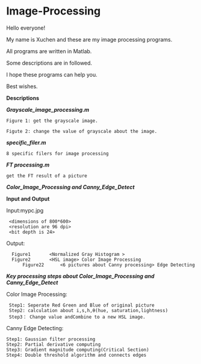 # Image-Processing

   Hello everyone!

   My name is Xuchen and these are my image processing programs.

   All programs are written in Matlab.

   Some descriptions are in followed.

   I hope these programs can help you.

   Best wishes.





**Descriptions**

***Grayscale_image_processing.m***

    Figure 1: get the grayscale image.
   
    Figute 2: change the value of grayscale about the image. 


***specific_filer.m***

    8 specific filers for image processing

***FT processing.m***

    get the FT result of a picture
    
***Color_Image_Processing and Canny_Edge_Detect***    
   
   **Input and Output**
   
   Input:mypc.jpg
     
     <dimensions of 800*600>
     <resolution are 96 dpi>
     <bit depth is 24>
     
     
    
  
   Output: 
          
	  Figure1       <Normalized Gray Histogram >	  
	  Figure2       <HSL image> Color Image Processing
          Figure22      <6 pictures about Canny processing> Edge Detecting

***Key processing steps about Color_Image_Processing and Canny_Edge_Detect***

Color Image Processing:
	 
	 Step1: Seperate Red Green and Blue of original picture
	 Step2: calculation about i,s,h,θ(hue, saturation,lightness)
 	 Step3： Change value andCombine to a new HSL image.
   
Canny Edge Detecting:

	Step1: Gaussian filter processing
	Step2: Partial derivative computing
	Step3: Gradient magnitude computing(Critical Section)
	Step4: Double threshold algorithm and connects edges
   
